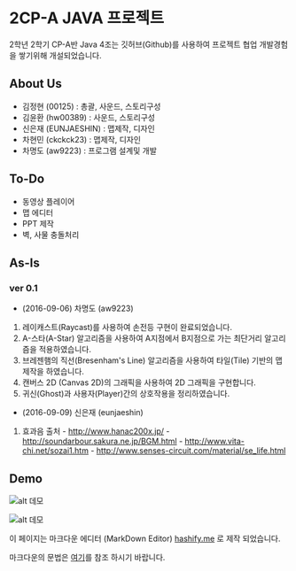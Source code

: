 # 2CP-A JAVA 프로젝트

2학년 2학기 CP-A반 Java 4조는 깃허브(Github)를 사용하여 프로젝트 협업 개발경험을 쌓기위해 개설되었습니다.

## About Us
 - 김정현 (00125) : 총괄, 사운드, 스토리구성
 - 김윤환 (hw00389) : 사운드, 스토리구성
 - 신은재 (EUNJAESHIN) : 맵제작, 디자인
 - 차현민 (ckckck23) : 맵제작, 디자인
 - 차명도 (aw9223) : 프로그램 설계및 개발

## To-Do
 - 동영상 플레이어
 - 맵 에디터
 - PPT 제작
 - 벽, 사물 충돌처리

## As-Is

### ver 0.1
 - (2016-09-06) 차명도 (aw9223)
  1. 레이캐스트(Raycast)를 사용하여 손전등 구현이 완료되었습니다.
  1. A-스타(A-Star) 알고리즘을 사용하여 A지점에서 B지점으로 가는 최단거리 알고리즘을 적용하였습니다.
  1. 브레젠햄의 직선(Bresenham's Line) 알고리즘을 사용하여 타일(Tile) 기반의 맵 제작을 하였습니다.
  1. 캔버스 2D (Canvas 2D)의 그래픽을 사용하여 2D 그래픽을 구현합니다.
  1. 귀신(Ghost)과 사용자(Player)간의 상호작용을 정리하였습니다.
 - (2016-09-09) 신은재 (eunjaeshin)
  1. 효과음 출처
    - http://www.hanac200x.jp/
    - http://soundarbour.sakura.ne.jp/BGM.html
    - http://www.vita-chi.net/sozai1.htm
    - http://www.senses-circuit.com/material/se_life.html

## Demo

![alt 데모](https://github.com/2016-yeung-jin-cpa/kr.ac.yeungjin.2cpa.java4/blob/master/demo/v0.2.gif?raw=true)

![alt 데모](https://github.com/2016-yeung-jin-cpa/kr.ac.yeungjin.2cpa.java4/blob/master/demo/v0.3.gif?raw=true)

이 페이지는 마크다운 에디터 (MarkDown Editor) [hashify.me](http://hashify.me/) 로 제작 되었습니다.

마크다운의 문법은 [여기](https://namu.wiki/w/%EB%A7%88%ED%81%AC%EB%8B%A4%EC%9A%B4#s-2)를 참조 하시기 바랍니다.


